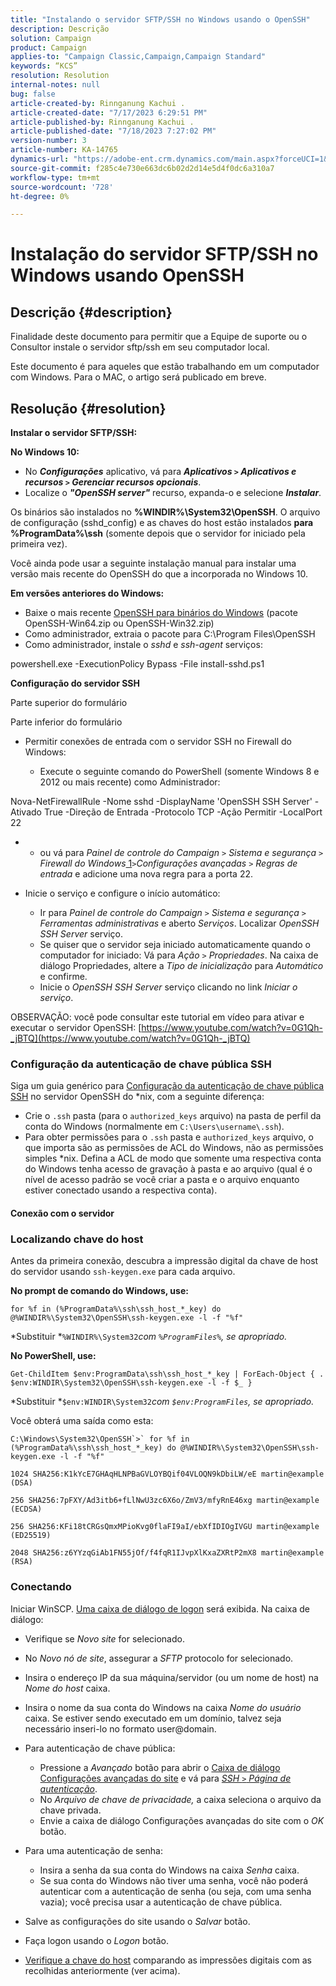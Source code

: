 ```yaml
---
title: "Instalando o servidor SFTP/SSH no Windows usando o OpenSSH"
description: Descrição
solution: Campaign
product: Campaign
applies-to: "Campaign Classic,Campaign,Campaign Standard"
keywords: “KCS”
resolution: Resolution
internal-notes: null
bug: false
article-created-by: Rinnganung Kachui .
article-created-date: "7/17/2023 6:29:51 PM"
article-published-by: Rinnganung Kachui .
article-published-date: "7/18/2023 7:27:02 PM"
version-number: 3
article-number: KA-14765
dynamics-url: "https://adobe-ent.crm.dynamics.com/main.aspx?forceUCI=1&pagetype=entityrecord&etn=knowledgearticle&id=d87df7e8-cf24-ee11-9cbd-6045bd0065f9"
source-git-commit: f285c4e730e663dc6b02d2d14e5d4f0dc6a310a7
workflow-type: tm+mt
source-wordcount: '728'
ht-degree: 0%

---
```


# Instalação do servidor SFTP/SSH no Windows usando OpenSSH

## Descrição {#description}


Finalidade deste documento para permitir que a Equipe de suporte ou o Consultor instale o servidor sftp/ssh em seu computador local.

Este documento é para aqueles que estão trabalhando em um computador com Windows. Para o MAC, o artigo será publicado em breve.


## Resolução {#resolution}


<b>Instalar o servidor SFTP/SSH:</b>

<b>No Windows 10:</b>

- No <b>*Configurações</b>* aplicativo, vá para <b>*Aplicativos `>`  Aplicativos e recursos `>`  Gerenciar recursos opcionais</b>*.
- Localize o <b>*&quot;OpenSSH server&quot;</b>* recurso, expanda-o e selecione <b>*Instalar</b>*.


Os binários são instalados no <b>%WINDIR%\System32\OpenSSH</b>. O arquivo de configuração (sshd_config) e as chaves do host estão instalados <b>para %ProgramData%\ssh</b> (somente depois que o servidor for iniciado pela primeira vez).

Você ainda pode usar a seguinte instalação manual para instalar uma versão mais recente do OpenSSH do que a incorporada no Windows 10.

<b>Em versões anteriores do Windows:</b>

- Baixe o mais recente [OpenSSH para binários do Windows](https://github.com/PowerShell/Win32-OpenSSH/releases "https://github.com/PowerShell/Win32-OpenSSH/releases") (pacote OpenSSH-Win64.zip ou OpenSSH-Win32.zip)
- Como administrador, extraia o pacote para C:\Program Files\OpenSSH
- Como administrador, instale o *sshd* e *ssh-agent* serviços:


powershell.exe -ExecutionPolicy Bypass -File install-sshd.ps1



<b>Configuração do servidor SSH</b>

Parte superior do formulário

Parte inferior do formulário

- Permitir conexões de entrada com o servidor SSH no Firewall do Windows:

   - Execute o seguinte comando do PowerShell (somente Windows 8 e 2012 ou mais recente) como Administrador:


Nova-NetFirewallRule -Nome sshd -DisplayName &#39;OpenSSH SSH Server&#39; -Ativado True -Direção de Entrada -Protocolo TCP -Ação Permitir -LocalPort 22

- 
   - ou vá para *Painel de controle do Campaign `>`  Sistema e segurança `>`  Firewall do Windows*[ 1](https://winscp.net/eng/docs/guide_windows_openssh_server#fn1)*`>`Configurações avançadas `>`  Regras de entrada* e adicione uma nova regra para a porta 22.
- Inicie o serviço e configure o início automático:

   - Ir para *Painel de controle do Campaign `>`  Sistema e segurança `>`  Ferramentas administrativas* e aberto *Serviços*. Localizar *OpenSSH SSH Server* serviço.
   - Se quiser que o servidor seja iniciado automaticamente quando o computador for iniciado: Vá para *Ação `>`  Propriedades*. Na caixa de diálogo Propriedades, altere a *Tipo de inicialização* para *Automático* e confirme.
   - Inicie o *OpenSSH SSH Server* serviço clicando no link *Iniciar o serviço*.


OBSERVAÇÃO: você pode consultar este tutorial em vídeo para ativar e executar o servidor OpenSSH: [https://www.youtube.com/watch?v=0G1Qh-_jBTQ](https://www.youtube.com/watch?v=0G1Qh-_jBTQ)





### Configuração da autenticação de chave pública SSH



Siga um guia genérico para [Configuração da autenticação de chave pública SSH](https://winscp.net/eng/docs/guide_public_key) no servidor OpenSSH do \*nix, com a seguinte diferença:

- Crie o `.ssh` pasta (para o `authorized_keys` arquivo) na pasta de perfil da conta do Windows (normalmente em `C:\Users\username\.ssh`).
- Para obter permissões para o `.ssh` pasta e `authorized_keys` arquivo, o que importa são as permissões de ACL do Windows, não as permissões simples \*nix. Defina a ACL de modo que somente uma respectiva conta do Windows tenha acesso de gravação à pasta e ao arquivo (qual é o nível de acesso padrão se você criar a pasta e o arquivo enquanto estiver conectado usando a respectiva conta).




#### Conexão com o servidor



### <b>Localizando chave do host</b>

Antes da primeira conexão, descubra a impressão digital da chave de host do servidor usando `ssh-keygen.exe` para cada arquivo.

<b>No prompt de comando do Windows, use: </b>


```
for %f in (%ProgramData%\ssh\ssh_host_*_key) do @%WINDIR%\System32\OpenSSH\ssh-keygen.exe -l -f "%f"
```


*Substituir *`%WINDIR%\System32`*com *`%ProgramFiles%`*, se apropriado.*

<b>No PowerShell, use: </b>


```
Get-ChildItem $env:ProgramData\ssh\ssh_host_*_key | ForEach-Object { . $env:WINDIR\System32\OpenSSH\ssh-keygen.exe -l -f $_ }
```


*Substituir *`$env:WINDIR\System32`*com *`$env:ProgramFiles`*, se apropriado.*

Você obterá uma saída como esta:


```
C:\Windows\System32\OpenSSH`>` for %f in (%ProgramData%\ssh\ssh_host_*_key) do @%WINDIR%\System32\OpenSSH\ssh-keygen.exe -l -f "%f"
```



```
1024 SHA256:K1kYcE7GHAqHLNPBaGVLOYBQif04VLOQN9kDbiLW/eE martin@example (DSA)
```



```
256 SHA256:7pFXY/Ad3itb6+fLlNwU3zc6X6o/ZmV3/mfyRnE46xg martin@example (ECDSA)
```



```
256 SHA256:KFi18tCRGsQmxMPioKvg0flaFI9aI/ebXfIDIOgIVGU martin@example (ED25519)
```



```
2048 SHA256:z6YYzqGiAb1FN55jOf/f4fqR1IJvpXlKxaZXRtP2mX8 martin@example (RSA)
```




### Conectando



Iniciar WinSCP. [Uma caixa de diálogo de logon](https://winscp.net/eng/docs/ui_login) será exibida. Na caixa de diálogo:

- Verifique se *Novo site* for selecionado.
- No *Novo nó de site*, assegurar a *SFTP* protocolo for selecionado.
- Insira o endereço IP da sua máquina/servidor (ou um nome de host) na *Nome do host* caixa.
- Insira o nome da sua conta do Windows na caixa *Nome do usuário* caixa. Se estiver sendo executado em um domínio, talvez seja necessário inseri-lo no formato user@domain.
- Para autenticação de chave pública:

   - Pressione a *Avançado* botão para abrir o [Caixa de diálogo Configurações avançadas do site](https://winscp.net/eng/docs/ui_login_advanced) e vá para *[SSH `>`  Página de autenticação](https://winscp.net/eng/docs/ui_login_authentication)*.
   - No *Arquivo de chave de privacidade,* a caixa seleciona o arquivo da chave privada.
   - Envie a caixa de diálogo Configurações avançadas do site com o *OK* botão.
- Para uma autenticação de senha:

   - Insira a senha da sua conta do Windows na caixa *Senha* caixa.
   - Se sua conta do Windows não tiver uma senha, você não poderá autenticar com a autenticação de senha (ou seja, com uma senha vazia); você precisa usar a autenticação de chave pública.
- Salve as configurações do site usando o *Salvar* botão.
- Faça logon usando o *Logon* botão.
- [Verifique a chave do host](https://winscp.net/eng/docs/ssh_verifying_the_host_key) comparando as impressões digitais com as recolhidas anteriormente (ver acima).



